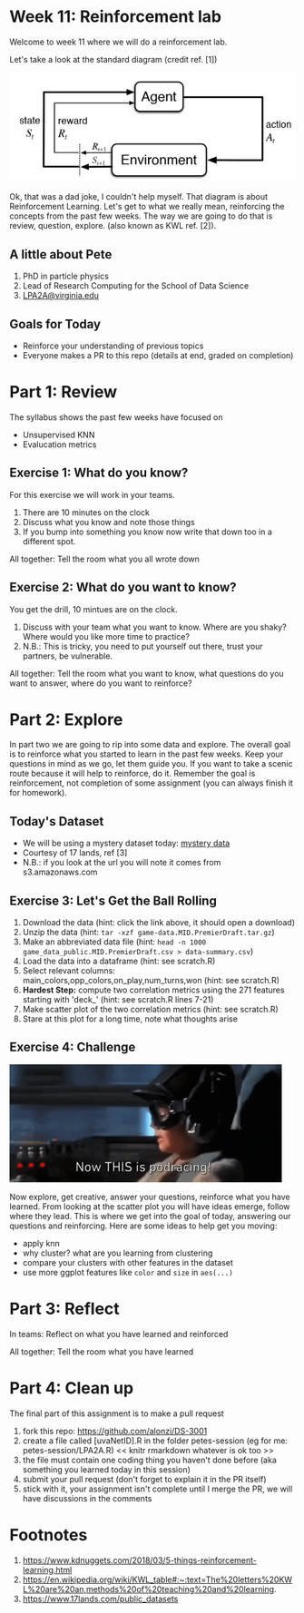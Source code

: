 # Week 11: Reinforcement lab
Welcome to week 11 where we will do a reinforcement lab.

Let's take a look at the standard diagram (credit ref. [1])

![](https://github.com/alonzi/DS-3001/blob/a41a636f4cba7ad7869342056b8f3e90dc4507d8/week-11-reinforcement-lab/reinforcement.jpeg)

Ok, that was a dad joke, I couldn't help myself. That diagram is about Reinforcement Learning. Let's get to what we really mean, reinforcing the concepts from the past few weeks. The way we are going to do that is review, question, explore. (also known as KWL ref. [2]).

## A little about Pete
1. PhD in particle physics
2. Lead of Research Computing for the School of Data Science
3. LPA2A@virginia.edu

## Goals for Today
* Reinforce your understanding of previous topics 
* Everyone makes a PR to this repo (details at end, graded on completion)

# Part 1: Review
The syllabus shows the past few weeks have focused on
* Unsupervised KNN
* Evalucation metrics

## Exercise 1: What do you know?
For this exercise we will work in your teams.

1. There are 10 minutes on the clock
2. Discuss what you know and note those things
3. If you bump into something you know now write that down too in a different spot.

All together: Tell the room what you all wrote down

## Exercise 2: What do you want to know?
You get the drill, 10 mintues are on the clock.

1. Discuss with your team what you want to know. Where are you shaky? Where would you like more time to practice?
2. N.B.: This is tricky, you need to put yourself out there, trust your partners, be vulnerable.

All together: Tell the room what you want to know, what questions do you want to answer, where do you want to reinforce?

# Part 2: Explore
In part two we are going to rip into some data and explore. The overall goal is to reinforce what you started to learn in the past few weeks. Keep your questions in mind as we go, let them guide you. If you want to take a scenic route because it will help to reinforce, do it. Remember the goal is reinforcement, not completion of some assignment (you can always finish it for homework).


## Today's Dataset
* We will be using a mystery dataset today: [mystery data](https://17lands-public.s3.amazonaws.com/analysis_data/game_data/game-data.MID.PremierDraft.tar.gz)
* Courtesy of 17 lands, ref [3]
* N.B.: if you look at the url you will note it comes from s3.amazonaws.com

## Exercise 3: Let's Get the Ball Rolling
1. Download the data (hint: click the link above, it should open a download)
2. Unzip the data (hint: `tar -xzf game-data.MID.PremierDraft.tar.gz`)
3. Make an abbreviated data file (hint: `head -n 1000 game_data_public.MID.PremierDraft.csv > data-summary.csv`)
4. Load the data into a dataframe (hint: see scratch.R)
5. Select relevant columns: main_colors,opp_colors,on_play,num_turns,won (hint: see scratch.R) 
6. **Hardest Step:** compute two correlation metrics using the 271 features starting with 'deck_' (hint: see scratch.R lines 7-21)
7. Make scatter plot of the two correlation metrics (hint: see scratch.R)
8. Stare at this plot for a long time, note what thoughts arise


## Exercise 4: Challenge
![](https://github.com/alonzi/DS-3001/blob/1c4895d217dfc6decdfce5f4e7647b12f7610e45/week-11-reinforcement-lab/podracing.gif)

Now explore, get creative, answer your questions, reinforce what you have learned. From looking at the scatter plot you will have ideas emerge, follow where they lead. This is where we get into the goal of today, answering our questions and reinforcing. Here are some ideas to help get you moving:
* apply knn
* why cluster? what are you learning from clustering
* compare your clusters with other features in the dataset
* use more ggplot features like `color` and `size` in `aes(...)`


# Part 3: Reflect
In teams: Reflect on what you have learned and reinforced

All together: Tell the room what you have learned

# Part 4: Clean up
The final part of this assignment is to make a pull request
1. fork this repo: https://github.com/alonzi/DS-3001
2. create a file called [uvaNetID].R in the folder petes-session (eg for me: petes-session/LPA2A.R) << knitr rmarkdown whatever is ok too >>
3. the file must contain one coding thing you haven't done before (aka something you learned today in this session)
4. submit your pull request (don't forget to explain it in the PR itself)
5. stick with it, your assignment isn't complete until I merge the PR, we will have discussions in the comments
  
  
# Footnotes
1. https://www.kdnuggets.com/2018/03/5-things-reinforcement-learning.html
2. https://en.wikipedia.org/wiki/KWL_table#:~:text=The%20letters%20KWL%20are%20an,methods%20of%20teaching%20and%20learning.
3. https://www.17lands.com/public_datasets
